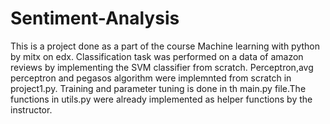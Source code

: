 # Sentiment-Analysis
This is a project done as a part of the course Machine learning with python by mitx on edx. Classification task was performed on a data of amazon reviews by implementing the SVM classifier from scratch. Perceptron,avg perceptron and pegasos algorithm were implemnted from scratch in project1.py. Training and parameter tuning is done in th main.py file.The functions in utils.py were already implemented as helper functions by the instructor.

  
